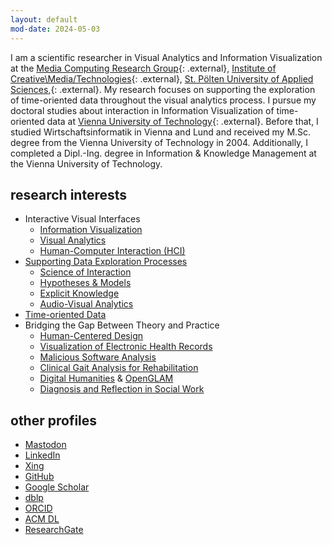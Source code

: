 ```yaml
---
layout: default
mod-date: 2024-05-03
---
```


I am a scientific researcher in Visual Analytics and Information Visualization at the
[Media Computing Research Group](http://mc.fhstp.ac.at/){: .external},
[Institute of Creative\Media/Technologies](https://www.fhstp.ac.at/icmt){: .external},
[St.&nbsp;P&ouml;lten University of Applied Sciences,](https://www.fhstp.ac.at/){: .external}.
My research focuses on supporting the exploration of time-oriented data throughout the visual analytics process.
I pursue my doctoral studies about interaction in Information Visualization of time-oriented data at
[Vienna University of Technology](http://www.informatik.tuwien.ac.at/){: .external}.
Before that, I studied Wirtschaftsinformatik in Vienna and Lund
and received my M.Sc. degree from the Vienna University of Technology in 2004.
Additionally, I completed a Dipl.-Ing. degree in Information &amp; Knowledge Management
at the Vienna University of Technology.

## research interests

<ul>
    <li>Interactive Visual Interfaces
    <ul>
	<li><a
	href="http://www.infovis-wiki.net/wiki/Information_Visualization"
	class="external">Information Visualization</a>
	</li>
	<li><a
	href="http://www.infovis-wiki.net/wiki/Visual_Analytics"
	class="external">Visual Analytics</a></li>
	<li><a
	href="http://www.infovis-wiki.net/wiki/HCI_%28Human-Computer_Interaction%29"
	class="external">Human-Computer Interaction (HCI)</a></li>
    </ul>
    </li>
    <li><a
    href="http://www.infovis-wiki.net/wiki/Visual_Exploration"
    class="external">Supporting Data Exploration Processes</a>
    <ul>
	<li><a
	href="http://www.infovis-wiki.net/wiki/Visual_Analytics"
	class="external">Science of Interaction</a></li>
	<li><a href="http://www.cvast.tuwien.ac.at/ieg-projects/hypovis" class="external">Hypotheses &amp; Models</a></li>
	<li><a href="http://mc.fhstp.ac.at/projects/kava-time" class="external">Explicit Knowledge</a></li>
	<li><a href="https://audio-visual-analytics.github.io/" class="external">Audio-Visual Analytics</a></li>
    </ul></li>
    <li><a href="https://github.com/ieg-vienna/TimeBench"
    class="external">Time-oriented Data</a></li>
    <li>Bridging the Gap Between Theory and Practice
    <ul>
	<li><a
	href="http://ieg.ifs.tuwien.ac.at/projects/VisuExplore/"
	class="external">Human-Centered Design</a>
	</li>
	<li><a href="http://dx.doi.org/10.1561/1100000039" class="external">Visualization of Electronic Health Records</a></li>
	<li><a href="http://dx.doi.org/10.2312/eurovisstar.20151114" class="external">Malicious Software Analysis</a></li>
	<li><a href="https://arxiv.org/abs/1707.06105" class="external">Clinical Gait Analysis for Rehabilitation</a></li>
	<li><a href="https://research.fhstp.ac.at/en/projects/regiobiograph" class="external">Digital Humanities</a> &amp; <a href="http://ceur-ws.org/Vol-2009/fmt-proceedings-2017-paper12.pdf" class="external">OpenGLAM</a></li>
	<li><a href="https://github.com/fhstp/easynwk-web" class="external">Diagnosis and Reflection in Social Work</a></li>
	<!-- <li>Business Intelligence</li> -->
    </ul>
    </li>
    <!-- <li>
    <ul>
    <li></li>
    <li></li>
    </ul>
</li>-->
</ul>

## other profiles

<ul class="horizontal">
    <li><a rel="me" href="https://vis.social/@alexrind" class="external">Mastodon</a></li>
    <li><a rel="me" href="https://www.linkedin.com/in/alexrind" class="external">LinkedIn</a></li>
    <li><a rel="me" href="https://www.xing.com/profile/Alexander_Rind" class="external">Xing</a></li>
<!--    <li><a rel="me" href="https://twitter.com/alexrindvis" class="external">Twitter</a></li> -->
    <li><a rel="me" href="https://github.com/alex-rind" class="external">GitHub</a></li>
    <li><a rel="me" href="http://scholar.google.com/citations?user=R48XMTYAAAAJ" class="external">Google Scholar</a></li>
    <li><a rel="me" href="https://dblp.org/pid/63/4423.html" class="external">dblp</a></li>
    <li><a rel="me" href="http://orcid.org/0000-0001-8788-4600" class="external">ORCID</a></li>
    <li><a rel="me" href="http://dl.acm.org/author_page.cfm?id=81488671213&role=Author" class="external">ACM&nbsp;DL</a></li>
    <li><a rel="me" href="https://www.researchgate.net/profile/Alexander_Rind" class="external">ResearchGate</a></li>
</ul>
